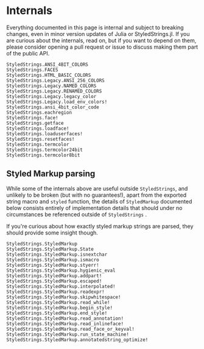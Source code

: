 # Internals

Everything documented in this page is internal and subject to breaking changes,
even in minor version updates of Julia or StyledStrings.jl. If you are curious
about the internals, read on, but if you want to depend on them, please consider
opening a pull request or issue to discuss making them part of the public API.

```@docs
StyledStrings.ANSI_4BIT_COLORS
StyledStrings.FACES
StyledStrings.HTML_BASIC_COLORS
StyledStrings.Legacy.ANSI_256_COLORS
StyledStrings.Legacy.NAMED_COLORS
StyledStrings.Legacy.RENAMED_COLORS
StyledStrings.Legacy.legacy_color
StyledStrings.Legacy.load_env_colors!
StyledStrings.ansi_4bit_color_code
StyledStrings.eachregion
StyledStrings.face!
StyledStrings.getface
StyledStrings.loadface!
StyledStrings.loaduserfaces!
StyledStrings.resetfaces!
StyledStrings.termcolor
StyledStrings.termcolor24bit
StyledStrings.termcolor8bit
```

## Styled Markup parsing

While some of the internals above are useful outside `StyledStrings`, and
unlikely to be broken (but with no guarantees!), apart from the exported string
macro and `styled` function, the details of `StyledMarkup` documented below
consists entirely of implementation details that should under no circumstances
be referenced outside of `StyledStrings` .

If you're curious about how exactly styled markup strings are parsed, they
should provide some insight though.

```@docs
StyledStrings.StyledMarkup
StyledStrings.StyledMarkup.State
StyledStrings.StyledMarkup.isnextchar
StyledStrings.StyledMarkup.ismacro
StyledStrings.StyledMarkup.styerr!
StyledStrings.StyledMarkup.hygienic_eval
StyledStrings.StyledMarkup.addpart!
StyledStrings.StyledMarkup.escaped!
StyledStrings.StyledMarkup.interpolated!
StyledStrings.StyledMarkup.readexpr!
StyledStrings.StyledMarkup.skipwhitespace!
StyledStrings.StyledMarkup.read_while!
StyledStrings.StyledMarkup.begin_style!
StyledStrings.StyledMarkup.end_style!
StyledStrings.StyledMarkup.read_annotation!
StyledStrings.StyledMarkup.read_inlineface!
StyledStrings.StyledMarkup.read_face_or_keyval!
StyledStrings.StyledMarkup.run_state_machine!
StyledStrings.StyledMarkup.annotatedstring_optimize!
```
